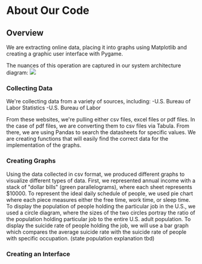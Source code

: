 # About Our Code

## Overview
We are extracting online data, placing it into graphs using Matplotlib and creating a graphic user interface with Pygame.

The nuances of this operation are captured in our system architecture diagram:
![]({{"improved_system_architecture-1.png"|absolute_url}})

### Collecting Data
We're collecting data from a variety of sources, including:
-U.S. Bureau of Labor Statistics
-U.S. Bureau of Labor

From these websites, we're pulling either csv files, excel files or pdf files. In the case of pdf files, we are converting them to csv files via Tabula.
From there, we are using Pandas to search the datasheets for specific values. We are creating functions that will easily find the correct data for the implementation of the graphs.

### Creating Graphs
Using the data collected in csv format, we produced different graphs to visualize different types of data.
First, we represented annual income with a stack of "dollar bills" (green parallelograms), where each sheet represents $10000.
To represent the ideal daily schedule of people, we used pie chart where each piece measures either the free time, work time, or sleep time.
To display the population of people holding the particular job in the U.S., we used a circle diagram, where the sizes of the two circles portray the ratio of the population holding particular job to the entire U.S. adult population.
To display the suicide rate of people holding the job, we will use a bar graph which compares the average suicide rate with the suicide rate of people with specific occupation.
(state population explanation tbd)




### Creating an Interface
